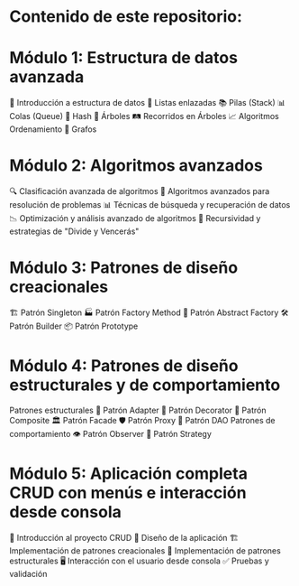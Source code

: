 # Contenido de este repositorio:  

# Módulo 1: Estructura de datos avanzada
📘 Introducción a estructura de datos
🔗 Listas enlazadas
📚 Pilas (Stack)
📊 Colas (Queue)
🔐 Hash
🌳 Árboles
🛤️ Recorridos en Árboles
📈 Algoritmos Ordenamiento
🔗 Grafos
# Módulo 2: Algoritmos avanzados
🔍 Clasificación avanzada de algoritmos
🧠 Algoritmos avanzados para resolución de problemas
📊 Técnicas de búsqueda y recuperación de datos
📉 Optimización y análisis avanzado de algoritmos
🔄 Recursividad y estrategias de "Divide y Vencerás"
# Módulo 3: Patrones de diseño creacionales
🏗️ Patrón Singleton
🏭 Patrón Factory Method
🏢 Patrón Abstract Factory
🛠️ Patrón Builder
📦 Patrón Prototype
# Módulo 4: Patrones de diseño estructurales y de comportamiento
Patrones estructurales
🔌 Patrón Adapter
🎨 Patrón Decorator
🌳 Patrón Composite
🏛️ Patrón Facade
🛡️ Patrón Proxy
💼 Patrón DAO
Patrones de comportamiento
👁️ Patrón Observer
🧠 Patrón Strategy
# Módulo 5: Aplicación completa CRUD con menús e interacción desde consola
📂 Introducción al proyecto CRUD
📝 Diseño de la aplicación
🏗️ Implementación de patrones creacionales
🏢 Implementación de patrones estructurales
🖥️ Interacción con el usuario desde consola
✅ Pruebas y validación
